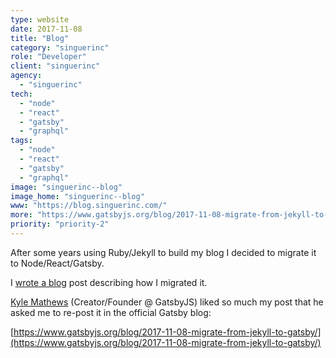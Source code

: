 ```yaml
---
type: website
date: 2017-11-08
title: "Blog"
category: "singuerinc"
role: "Developer"
client: "singuerinc"
agency:
  - "singuerinc"
tech:
  - "node"
  - "react"
  - "gatsby"
  - "graphql"
tags:
  - "node"
  - "react"
  - "gatsby"
  - "graphql"
image: "singuerinc--blog"
image_home: "singuerinc--blog"
www: "https://blog.singuerinc.com/"
more: "https://www.gatsbyjs.org/blog/2017-11-08-migrate-from-jekyll-to-gatsby/"
priority: "priority-2"
---
```


After some years using Ruby/Jekyll to build my blog I decided to migrate it to Node/React/Gatsby.

I [wrote a blog](https://blog.singuerinc.com/jekyll/gatsby/graphql/2017/11/01/migrate-from-jekyll-to-gatsby/) post describing how I migrated it.

[Kyle Mathews](https://github.com/KyleAMathews) (Creator/Founder @ GatsbyJS) liked so much my post that he asked me to re-post it in the official Gatsby blog:

[https://www.gatsbyjs.org/blog/2017-11-08-migrate-from-jekyll-to-gatsby/](https://www.gatsbyjs.org/blog/2017-11-08-migrate-from-jekyll-to-gatsby/)
